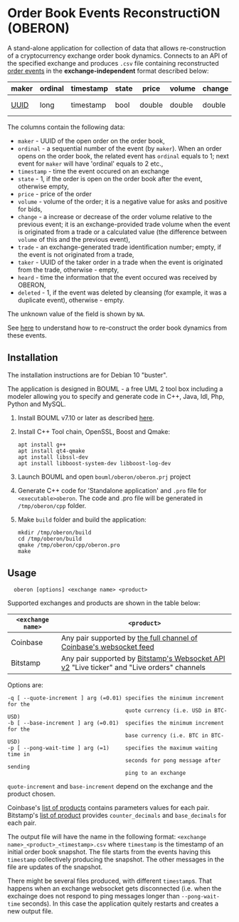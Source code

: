 # Order Book Events ReconstructiON (OBERON)
A stand-alone application for collection of data that allows re-construction of a cryptocurrency exchange order book dynamics. Connects to an API of the specified exchange and produces `.csv` file containing reconstructed [order events]((https://petr-fedorov.github.io/oberon/methods.html#order-and-trade)) in the **exchange-independent** format described below:

|maker|ordinal|timestamp|state|price|volume|change|trade|taker|heard|deleted|
| --- | ---| --- | ---| --- | ---| --- | ---| --- | ---| ---|
|[UUID](https://www.boost.org/doc/libs/1_67_0/libs/uuid/doc/index.html)|long|timestamp|bool|double|double|double|long long|UUID|timestamp|bool|

The columns contain the following data:

   * `maker` - UUID of the open order on the order book,
   * `ordinal` - a sequential number of the event (by `maker`). When an order opens on the order book, the related event has `ordinal` equals to 1; next event for `maker` will have 'ordinal' equals to 2 etc.,
   * `timestamp` - time the event occured on an exchange
   * `state` - 1, if the order is open on the order book after the event, otherwise empty,
   * `price` - price of the order
   * `volume` - volume of the order; it is a negative value for asks and positive for bids,
   * `change` - a increase or decrease of the order volume relative to the previous event; it is an exchange-provided trade volume when the event is originated from a trade or a calculated value (the difference between `volume` of this and the previous event),
   * `trade` - an exchange-generated trade identification number; empty, if the event is not originated from a trade,
   * `taker` - UUID of the taker order in a trade when the event is originated from the trade, otherwise - empty,
   * `heard` - time the information that the event occured was received by OBERON,
   * `deleted` - 1, if the event was deleted by cleansing (for example, it was a duplicate event), otherwise - empty.

The unknown value of the field is shown by `NA`.

See [here](https://petr-fedorov.github.io/oberon/) to understand how to re-construct the order book dynamics from these events.

## Installation

The installation instructions are for Debian 10 "buster".

The application is designed in BOUML -  a free UML 2 tool box including a modeler allowing you to specify and generate code in C++, Java, Idl, Php, Python and MySQL.

1. Install BOUML v7.10 or later as described [here](https://www.bouml.fr/download.html).
2. Install C++ Tool chain, OpenSSL, Boost and Qmake:

       apt install g++
       apt install qt4-qmake
       apt install libssl-dev
       apt install libboost-system-dev libboost-log-dev
3. Launch BOUML and open `bouml/oberon/oberon.prj` project
4. Generate C++ code for 'Standalone application' and `.pro` file for `<executable>oberon`. The code and .pro file will be generated in `/tmp/oberon/cpp` folder.

5. Make `build` folder and build the application:

       mkdir /tmp/oberon/build
       cd /tmp/oberon/build
       qmake /tmp/oberon/cpp/oberon.pro
       make

## Usage

      oberon [options] <exchange name> <product>

Supported exchanges and products are shown in the table below:

| `<exchange name>` | `<product>`|
|----|---|
|Coinbase| Any pair supported by [the full channel of Coinbase's websocket feed](https://docs.pro.coinbase.com/#the-full-channel) |
|Bitstamp| Any pair supported by [Bitstamp's Websocket API v2](https://www.bitstamp.net/websocket/v2/) "Live ticker" and "Live orders" channels|

Options are:

    -q [ --quote-increment ] arg (=0.01) specifies the minimum increment for the
                                         quote currency (i.e. USD in BTC-USD)
    -b [ --base-increment ] arg (=0.01)  specifies the minimum increment for the
                                         base currency (i.e. BTC in BTC-USD)
    -p [ --pong-wait-time ] arg (=1)     specifies the maximum waiting time in
                                         seconds for pong message after sending
                                         ping to an exchange

`quote-increment` and `base-increment` depend on the exchange and the product chosen.

Coinbase's [list of products](https://api.pro.coinbase.com/products/) contains parameters values for each pair. Bitstamp's [list of product](https://www.bitstamp.net/api/v2/trading-pairs-info/) provides  `counter_decimals` and `base_decimals` for each pair.


The output file will have the name in the following format: `<exchange name>_<product>_<timestamp>.csv`
where `timestamp` is the timestamp of an initial order book snapshot. The file starts from the events having this `timestamp` collectively producing the snapshot. The other messages in the file are updates of the snapshot.

There might be several files produced, with different `timestamp`s. That happens when an exchange websocket gets disconnected (i.e. when the exchainge does not respond to ping messages longer than `--pong-wait-time` seconds). In this case the application quitely restarts and creates a new output file.
